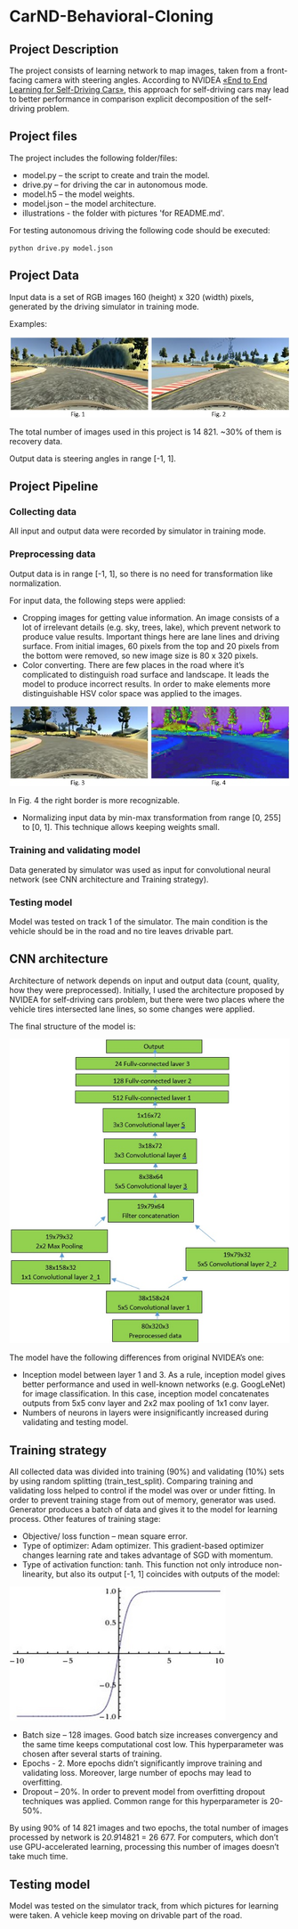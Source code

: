 # CarND-Behavioral-Cloning
## Project Description
The project consists of learning network to map images, taken from a front-facing camera with steering angles. According to NVIDEA [«End to End Learning for Self-Driving Cars»](https://images.nvidia.com/content/tegra/automotive/images/2016/solutions/pdf/end-to-end-dl-using-px.pdf), this approach for self-driving cars may lead to better performance in comparison explicit decomposition of the self-driving problem.

## Project files
The project includes the following folder/files:
- model.py – the script to create and train the model.
- drive.py – for driving the car in autonomous mode.
- model.h5 – the model weights.
- model.json – the model architecture.
- illustrations - the folder with pictures 'for README.md'.

For testing autonomous driving the following code should be executed:

`python drive.py model.json`

## Project Data
Input data is a set of RGB images 160 (height) x 320 (width) pixels, generated by the driving simulator in training mode. 

Examples:

![Image examples](https://github.com/SergeiDm/CarND-Behavioral-Cloning/blob/master/illustrations/image_examples.jpg)

The total number of images used in this project is 14 821. ~30% of them is recovery data.

Output data is steering angles in range [-1, 1].

## Project Pipeline
### Collecting data
All input and output data were recorded by simulator in training mode.
### Preprocessing data
Output data is in range [-1, 1], so there is no need for transformation like normalization.

For input data, the following steps were applied:
- Cropping images for getting value information. An image consists of a lot of irrelevant details (e.g. sky, trees, lake), which prevent network to produce value results. Important things here are lane lines and driving surface. From initial images, 60 pixels from the top and 20 pixels from the bottom were removed, so new image size is 80 x 320 pixels.
- Color converting. There are few places in the road where it’s complicated to distinguish road surface and landscape. It leads the model to produce incorrect results. In order to make elements more distinguishable HSV color space was applied to the images.

![Preprocessing data](https://github.com/SergeiDm/CarND-Behavioral-Cloning/blob/master/illustrations/preprocessing_data.jpg)

In Fig. 4 the right border is more recognizable.
- Normalizing input data by min-max transformation from range [0, 255] to [0, 1]. This technique allows keeping weights small.

### Training and validating model
Data generated by simulator was used as input for convolutional neural network (see CNN architecture and Training strategy).

### Testing model
Model was tested on track 1 of the simulator. The main condition is the vehicle should be in the road and no tire leaves drivable part.

## CNN architecture
Architecture of network depends on input and output data (count, quality, how they were preprocessed). Initially, I used the architecture proposed by NVIDEA for self-driving cars problem, but there were two places where the vehicle tires intersected lane lines, so some changes were applied. 

The final structure of the model is:

![Net architecture](https://github.com/SergeiDm/CarND-Behavioral-Cloning/blob/master/illustrations/net_architecture.jpg)

The model have the following differences from original NVIDEA’s one:
- Inception model between layer 1 and 3. As a rule, inception model gives better performance and used in well-known networks (e.g. GoogLeNet) for image classification. In this case, inception model concatenates outputs from 5x5 conv layer and 2x2 max pooling of 1x1 conv layer.
- Numbers of neurons in layers were insignificantly increased during validating and testing model.

## Training strategy
All collected data was divided into training (90%) and validating (10%) sets by using random splitting (train_test_split). Comparing training and validating loss helped to control if the model was over or under fitting.
In order to prevent training stage from out of memory, generator was used. Generator produces a batch of data and gives it to the model for learning process.
Other features of training stage:
- Objective/ loss function – mean square error.
- Type of optimizer: Adam optimizer. This gradient-based optimizer changes learning rate and takes advantage of SGD with momentum.
- Type of activation function: tanh. This function not only introduce non-linearity, but also its output [-1, 1] coincides with outputs of the model:

![tanh_function](https://github.com/SergeiDm/CarND-Behavioral-Cloning/blob/master/illustrations/tanh_function.jpg)

- Batch size – 128 images. Good batch size increases convergency and the same time keeps computational cost low. This hyperparameter was chosen after several starts of training.
- Epochs - 2. More epochs didn’t significantly improve training and validating loss. Moreover, large number of epochs may lead to overfitting.
- Dropout – 20%. In order to prevent model from overfitting dropout techniques was applied. Common range for this hyperparameter is 20-50%.

By using 90% of 14 821 images and two epochs, the total number of images processed by network is 2*0.9*14821 = 26 677. For computers, which don’t use GPU-accelerated learning, processing this number of images doesn’t take much time.

## Testing model
Model was tested on the simulator track, from which pictures for learning were taken. A vehicle keep moving on drivable part of the road.
